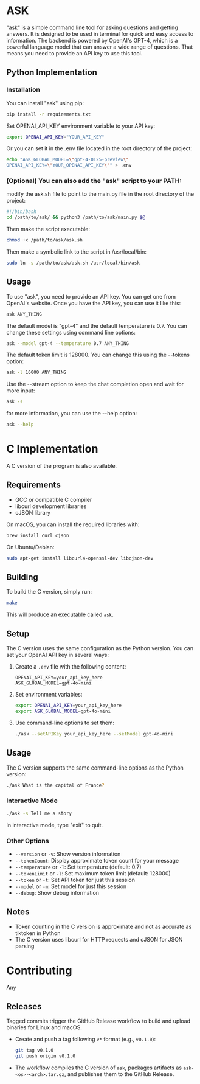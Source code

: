 # ASK
"ask" is a simple command line tool for asking questions and getting answers.
It is designed to be used in terminal for quick and easy access to information.
The backend is powered by OpenAI's GPT-4, which is a powerful language model that can answer a wide range of questions.
That means you need to provide an API key to use this tool.

## Python Implementation

### Installation
You can install "ask" using pip:
```bash
pip install -r requirements.txt
```
Set OPENAI_API_KEY environment variable to your API key:
```bash
export OPENAI_API_KEY="YOUR_API_KEY"
```
Or you can set it in the .env file located in the root directory of the project:
```bash
echo "ASK_GLOBAL_MODEL=\"gpt-4-0125-preview\"
OPENAI_API_KEY=\"YOUR_OPENAI_API_KEY\"" > .env
```

### (Optional) You can also add the "ask" script to your PATH:
modify the ask.sh file to point to the main.py file in the root directory of the project:
```bash
#!/bin/bash
cd /path/to/ask/ && python3 /path/to/ask/main.py $@
```
Then make the script executable:
```bash
chmod +x /path/to/ask/ask.sh
```
Then make a symbolic link to the script in /usr/local/bin:
```bash
sudo ln -s /path/to/ask/ask.sh /usr/local/bin/ask
```

## Usage
To use "ask", you need to provide an API key. You can get one from OpenAI's website.
Once you have the API key, you can use it like this:
```bash
ask ANY_THING
```

The default model is "gpt-4" and the default temperature is 0.7. You can change these settings using command line options:
```bash
ask --model gpt-4 --temperature 0.7 ANY_THING
```

The default token limit is 128000. You can change this using the --tokens option:
```bash
ask -l 16000 ANY_THING
```

Use the --stream option to keep the chat completion open and wait for more input:
```bash
ask -s
```

for more information, you can use the --help option:
```bash
ask --help
```

# C Implementation

A C version of the program is also available.

## Requirements

- GCC or compatible C compiler
- libcurl development libraries
- cJSON library

On macOS, you can install the required libraries with:

```bash
brew install curl cjson
```

On Ubuntu/Debian:

```bash
sudo apt-get install libcurl4-openssl-dev libcjson-dev
```

## Building

To build the C version, simply run:

```bash
make
```

This will produce an executable called `ask`.

## Setup

The C version uses the same configuration as the Python version. You can set your OpenAI API key in several ways:

1. Create a `.env` file with the following content:
   ```
   OPENAI_API_KEY=your_api_key_here
   ASK_GLOBAL_MODEL=gpt-4o-mini
   ```

2. Set environment variables:
   ```bash
   export OPENAI_API_KEY=your_api_key_here
   export ASK_GLOBAL_MODEL=gpt-4o-mini
   ```

3. Use command-line options to set them:
   ```bash
   ./ask --setAPIKey your_api_key_here --setModel gpt-4o-mini
   ```

## Usage

The C version supports the same command-line options as the Python version:

```bash
./ask What is the capital of France?
```

### Interactive Mode

```bash
./ask -s Tell me a story
```

In interactive mode, type "exit" to quit.

### Other Options

- `--version` or `-v`: Show version information
- `--tokenCount`: Display approximate token count for your message
- `--temperature` or `-T`: Set temperature (default: 0.7)
- `--tokenLimit` or `-l`: Set maximum token limit (default: 128000)
- `--token` or `-t`: Set API token for just this session
- `--model` or `-m`: Set model for just this session
- `--debug`: Show debug information

## Notes

- Token counting in the C version is approximate and not as accurate as tiktoken in Python
- The C version uses libcurl for HTTP requests and cJSON for JSON parsing

# Contributing
Any

## Releases

Tagged commits trigger the GitHub Release workflow to build and upload binaries for Linux and macOS.

- Create and push a tag following `v*` format (e.g., `v0.1.0`):
  ```bash
  git tag v0.1.0
  git push origin v0.1.0
  ```
- The workflow compiles the C version of `ask`, packages artifacts as `ask-<os>-<arch>.tar.gz`, and publishes them to the GitHub Release.


